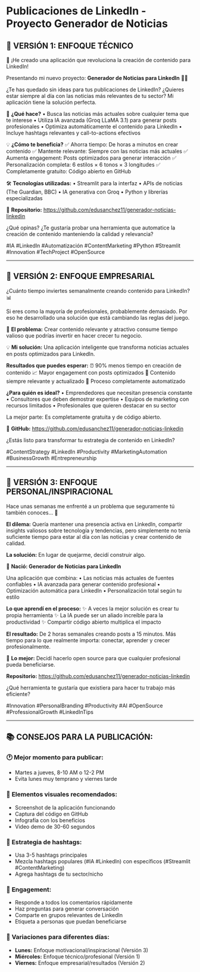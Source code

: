 # Publicaciones de LinkedIn - Proyecto Generador de Noticias

## 🎯 VERSIÓN 1: ENFOQUE TÉCNICO

🚀 ¡He creado una aplicación que revoluciona la creación de contenido para LinkedIn!

Presentando mi nuevo proyecto: **Generador de Noticias para LinkedIn** 📰✨

¿Te has quedado sin ideas para tus publicaciones de LinkedIn? ¿Quieres estar siempre al día con las noticias más relevantes de tu sector? Mi aplicación tiene la solución perfecta.

🎯 **¿Qué hace?**
• Busca las noticias más actuales sobre cualquier tema que te interese
• Utiliza IA avanzada (Groq LLaMA 3.1) para generar posts profesionales
• Optimiza automáticamente el contenido para LinkedIn
• Incluye hashtags relevantes y call-to-actions efectivos

💡 **¿Cómo te beneficia?**
✅ Ahorra tiempo: De horas a minutos en crear contenido
✅ Mantente relevante: Siempre con las noticias más actuales
✅ Aumenta engagement: Posts optimizados para generar interacción
✅ Personalización completa: 6 estilos × 6 tonos × 3 longitudes
✅ Completamente gratuito: Código abierto en GitHub

🛠️ **Tecnologías utilizadas:**
• Streamlit para la interfaz
• APIs de noticias (The Guardian, BBC)
• IA generativa con Groq
• Python y librerías especializadas

🚀 **Repositorio:** https://github.com/edusanchez11/generador-noticias-linkedin

¿Qué opinas? ¿Te gustaría probar una herramienta que automatice la creación de contenido manteniendo la calidad y relevancia?

#IA #LinkedIn #Automatización #ContentMarketing #Python #Streamlit #Innovation #TechProject #OpenSource

---

## 💼 VERSIÓN 2: ENFOQUE EMPRESARIAL

¿Cuánto tiempo inviertes semanalmente creando contenido para LinkedIn? 📊

Si eres como la mayoría de profesionales, probablemente demasiado. Por eso he desarrollado una solución que está cambiando las reglas del juego.

🎯 **El problema:** Crear contenido relevante y atractivo consume tiempo valioso que podrías invertir en hacer crecer tu negocio.

💡 **Mi solución:** Una aplicación inteligente que transforma noticias actuales en posts optimizados para LinkedIn.

**Resultados que puedes esperar:**
⏰ 90% menos tiempo en creación de contenido
📈 Mayor engagement con posts optimizados
🎯 Contenido siempre relevante y actualizado
🔄 Proceso completamente automatizado

**¿Para quién es ideal?**
• Emprendedores que necesitan presencia constante
• Consultores que deben demostrar expertise
• Equipos de marketing con recursos limitados
• Profesionales que quieren destacar en su sector

La mejor parte: Es completamente gratuita y de código abierto.

🚀 **GitHub:** https://github.com/edusanchez11/generador-noticias-linkedin

¿Estás listo para transformar tu estrategia de contenido en LinkedIn?

#ContentStrategy #LinkedIn #Productivity #MarketingAutomation #BusinessGrowth #Entrepreneurship

---

## 🌟 VERSIÓN 3: ENFOQUE PERSONAL/INSPIRACIONAL

Hace unas semanas me enfrenté a un problema que seguramente tú también conoces... 🤔

**El dilema:** Quería mantener una presencia activa en LinkedIn, compartir insights valiosos sobre tecnología y tendencias, pero simplemente no tenía suficiente tiempo para estar al día con las noticias y crear contenido de calidad.

**La solución:** En lugar de quejarme, decidí construir algo.

🚀 **Nació: Generador de Noticias para LinkedIn**

Una aplicación que combina:
• Las noticias más actuales de fuentes confiables
• IA avanzada para generar contenido profesional
• Optimización automática para LinkedIn
• Personalización total según tu estilo

**Lo que aprendí en el proceso:**
✨ A veces la mejor solución es crear tu propia herramienta
✨ La IA puede ser un aliado increíble para la productividad
✨ Compartir código abierto multiplica el impacto

**El resultado:** De 2 horas semanales creando posts a 15 minutos. Más tiempo para lo que realmente importa: conectar, aprender y crecer profesionalmente.

🎁 **Lo mejor:** Decidí hacerlo open source para que cualquier profesional pueda beneficiarse.

**Repositorio:** https://github.com/edusanchez11/generador-noticias-linkedin

¿Qué herramienta te gustaría que existiera para hacer tu trabajo más eficiente?

#Innovation #PersonalBranding #Productivity #AI #OpenSource #ProfessionalGrowth #LinkedInTips

---

## 📚 CONSEJOS PARA LA PUBLICACIÓN:

### 🕐 **Mejor momento para publicar:**
- Martes a jueves, 8-10 AM o 12-2 PM
- Evita lunes muy temprano y viernes tarde

### 📸 **Elementos visuales recomendados:**
- Screenshot de la aplicación funcionando
- Captura del código en GitHub
- Infografía con los beneficios
- Video demo de 30-60 segundos

### 🎯 **Estrategia de hashtags:**
- Usa 3-5 hashtags principales
- Mezcla hashtags populares (#IA #LinkedIn) con específicos (#Streamlit #ContentMarketing)
- Agrega hashtags de tu sector/nicho

### 💬 **Engagement:**
- Responde a todos los comentarios rápidamente
- Haz preguntas para generar conversación
- Comparte en grupos relevantes de LinkedIn
- Etiqueta a personas que puedan beneficiarse

### 🔄 **Variaciones para diferentes días:**
- **Lunes:** Enfoque motivacional/inspiracional (Versión 3)
- **Miércoles:** Enfoque técnico/profesional (Versión 1) 
- **Viernes:** Enfoque empresarial/resultados (Versión 2)